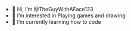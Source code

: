 - 👋 Hi, I’m @TheGuyWithAFace123
- 👀 I’m interested in Playing games and drawing
- 🌱 I’m currently learning how to code

<!---
TheGuyWithAFace123/TheGuyWithAFace123 is a ✨ special ✨ repository because its `README.md` (this file) appears on your GitHub profile.
You can click the Preview link to take a look at your changes.
--->
